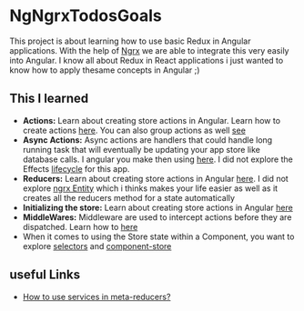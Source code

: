 # NgNgrxTodosGoals

This project is about learning how to use basic Redux in Angular applications. With the help of [Ngrx](https://ngrx.io/docs) we are able to integrate this very easily into Angular. I know all about Redux in React applications i just wanted to know how to apply thesame concepts in Angular ;)

## This I learned

- **Actions:** Learn about creating store actions in Angular. Learn how to create actions [here](https://ngrx.io/guide/store/actions). You can also group actions as well [see](https://ngrx.io/guide/store/action-groups)
- **Async Actions:** Async actions are handlers that could handle long running task that will eventually be updating your app store like database calls. I angular you make then using [here](https://ngrx.io/guide/effects/operators). I did not explore the Effects [lifecycle](https://ngrx.io/guide/effects/lifecycle) for this app.
- **Reducers:** Learn about creating store actions in Angular [here](https://ngrx.io/guide/store/reducers). I did not explore [ngrx Entity](https://ngrx.io/guide/entity) which i thinks makes your life easier as well as it creates all the reducers method for a state automatically
- **Initializing the store:** Learn about creating store actions in Angular [here](https://ngrx.io/guide/store/feature-creators)
- **MiddleWares:** Middleware are used to intercept actions before they are dispatched. Learn how to [here](https://ngrx.io/guide/store/metareducers)
- When it comes to using the Store state within a Component, you want to explore [selectors](https://ngrx.io/guide/store/selectors) and [component-store](https://ngrx.io/guide/component-store/initialization)

## useful Links

- [How to use services in meta-reducers?](https://stackoverflow.com/questions/58066622/ngrx-how-to-use-services-in-meta-reducers)
